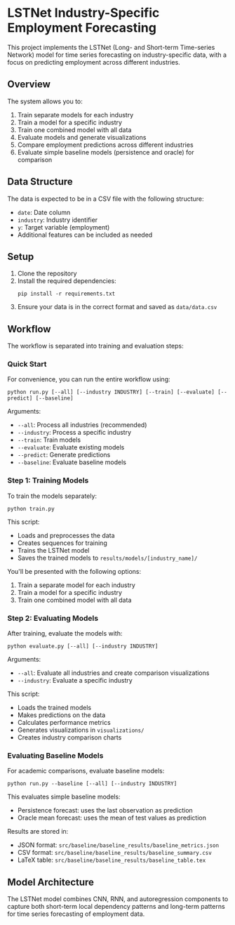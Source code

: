 # LSTNet Industry-Specific Employment Forecasting

This project implements the LSTNet (Long- and Short-term Time-series Network) model for time series forecasting on industry-specific data, with a focus on predicting employment across different industries.

## Overview

The system allows you to:
1. Train separate models for each industry
2. Train a model for a specific industry
3. Train one combined model with all data
4. Evaluate models and generate visualizations
5. Compare employment predictions across different industries
6. Evaluate simple baseline models (persistence and oracle) for comparison

## Data Structure

The data is expected to be in a CSV file with the following structure:
- `date`: Date column
- `industry`: Industry identifier
- `y`: Target variable (employment)
- Additional features can be included as needed

## Setup

1. Clone the repository
2. Install the required dependencies:
   ```
   pip install -r requirements.txt
   ```
3. Ensure your data is in the correct format and saved as `data/data.csv`

## Workflow

The workflow is separated into training and evaluation steps:

### Quick Start

For convenience, you can run the entire workflow using:

```
python run.py [--all] [--industry INDUSTRY] [--train] [--evaluate] [--predict] [--baseline]
```

Arguments:
- `--all`: Process all industries (recommended)
- `--industry`: Process a specific industry
- `--train`: Train models
- `--evaluate`: Evaluate existing models
- `--predict`: Generate predictions
- `--baseline`: Evaluate baseline models

### Step 1: Training Models

To train the models separately:

```
python train.py
```

This script:
- Loads and preprocesses the data
- Creates sequences for training
- Trains the LSTNet model
- Saves the trained models to `results/models/[industry_name]/`

You'll be presented with the following options:
1. Train a separate model for each industry
2. Train a model for a specific industry
3. Train one combined model with all data

### Step 2: Evaluating Models

After training, evaluate the models with:

```
python evaluate.py [--all] [--industry INDUSTRY]
```

Arguments:
- `--all`: Evaluate all industries and create comparison visualizations
- `--industry`: Evaluate a specific industry

This script:
- Loads the trained models
- Makes predictions on the data
- Calculates performance metrics
- Generates visualizations in `visualizations/`
- Creates industry comparison charts

### Evaluating Baseline Models

For academic comparisons, evaluate baseline models:

```
python run.py --baseline [--all] [--industry INDUSTRY]
```

This evaluates simple baseline models:
- Persistence forecast: uses the last observation as prediction
- Oracle mean forecast: uses the mean of test values as prediction

Results are stored in:
- JSON format: `src/baseline/baseline_results/baseline_metrics.json`
- CSV format: `src/baseline/baseline_results/baseline_summary.csv`
- LaTeX table: `src/baseline/baseline_results/baseline_table.tex`

## Model Architecture

The LSTNet model combines CNN, RNN, and autoregression components to capture both short-term local dependency patterns and long-term patterns for time series forecasting of employment data.